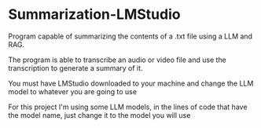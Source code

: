 # Summarization-LMStudio
Program capable of summarizing the contents of a .txt file using a LLM and RAG.

The program is able to transcribe an audio or video file and use the transcription to generate a summary of it.

You must have LMStudio downloaded to your machine and change the LLM model to whatever you are going to use

For this project I'm using some LLM models, in the lines of code that have the model name, just change it to the model you will use



